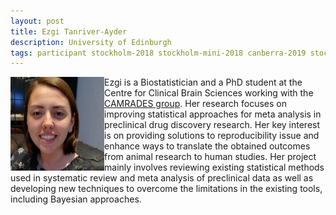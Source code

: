```yaml
---
layout: post
title: Ezgi Tanriver-Ayder
description: University of Edinburgh
tags: participant stockholm-2018 stockholm-mini-2018 canberra-2019 stockholm-2018-participant stockholm-mini-2018-participant canberra-2019-participant
---
```

<img align="left" width="150" height="150" src="/events/2018-04-stockholm/people/tanriver-ayder_ezgi.jpg" alt="Ezgi Tanriver-Ayder"/>Ezgi is a Biostatistician and a PhD student at the Centre for Clinical Brain Sciences working with the <a href="http://www.dcn.ed.ac.uk/camarades/" target="_blank" rel="noopener">CAMRADES group</a>. Her research focuses on improving statistical approaches for meta analysis in preclinical drug discovery research. Her key interest is on providing solutions to reproducibility issue and enhance ways to translate the obtained outcomes from animal research to human studies. Her project mainly involves reviewing existing statistical methods used in systematic review and meta analysis of preclinical data as well as developing new techniques to overcome the limitations in the existing tools, including Bayesian approaches.  

<a href="https://twitter.com/ezgitanriver" title="Twitter" target="_blank"
rel="noopener">
  <i class="fa fa-twitter fa-2x" style="color:#4FB3A9"></i>
</a>&nbsp;
<a href="https://github.com/ezz-uh" title="GitHub" target="_blank" rel="noopener">
  <i class="fa fa-github fa-2x" style="color:#4FB3A9"></i>
</a>